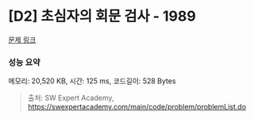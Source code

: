 # [D2] 초심자의 회문 검사 - 1989 

[문제 링크](https://swexpertacademy.com/main/code/problem/problemDetail.do?contestProbId=AV5PyTLqAf4DFAUq) 

### 성능 요약

메모리: 20,520 KB, 시간: 125 ms, 코드길이: 528 Bytes



> 출처: SW Expert Academy, https://swexpertacademy.com/main/code/problem/problemList.do